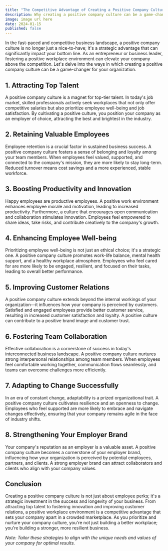 ```yaml
---
title: "The Competitive Advantage of Creating a Positive Company Culture"
description: Why creating a positive company culture can be a game-changer for your startup.
image: image url here
date: 2024-01-15
published: false
---
```


In the fast-paced and competitive business landscape, a positive company culture is no longer just a nice-to-have; it's a strategic advantage that can significantly impact your bottom line. As an entrepreneur or business leader, fostering a positive workplace environment can elevate your company above the competition. Let's delve into the ways in which creating a positive company culture can be a game-changer for your organization.

## **1. Attracting Top Talent**

A positive company culture is a magnet for top-tier talent. In today's job market, skilled professionals actively seek workplaces that not only offer competitive salaries but also prioritize employee well-being and job satisfaction. By cultivating a positive culture, you position your company as an employer of choice, attracting the best and brightest in the industry.

## **2. Retaining Valuable Employees**

Employee retention is a crucial factor in sustained business success. A positive company culture fosters a sense of belonging and loyalty among your team members. When employees feel valued, supported, and connected to the company's mission, they are more likely to stay long-term. Reduced turnover means cost savings and a more experienced, stable workforce.

## **3. Boosting Productivity and Innovation**

Happy employees are productive employees. A positive work environment enhances employee morale and motivation, leading to increased productivity. Furthermore, a culture that encourages open communication and collaboration stimulates innovation. Employees feel empowered to share ideas, take risks, and contribute creatively to the company's growth.

## **4. Enhancing Employee Well-being**

Prioritizing employee well-being is not just an ethical choice; it's a strategic one. A positive company culture promotes work-life balance, mental health support, and a healthy workplace atmosphere. Employees who feel cared for are more likely to be engaged, resilient, and focused on their tasks, leading to overall better performance.

## **5. Improving Customer Relations**

A positive company culture extends beyond the internal workings of your organization—it influences how your company is perceived by customers. Satisfied and engaged employees provide better customer service, resulting in increased customer satisfaction and loyalty. A positive culture can contribute to a positive brand image and customer trust.

## **6. Fostering Team Collaboration**

Effective collaboration is a cornerstone of success in today's interconnected business landscape. A positive company culture nurtures strong interpersonal relationships among team members. When employees feel comfortable working together, communication flows seamlessly, and teams can overcome challenges more efficiently.

## **7. Adapting to Change Successfully**

In an era of constant change, adaptability is a prized organizational trait. A positive company culture cultivates resilience and an openness to change. Employees who feel supported are more likely to embrace and navigate changes effectively, ensuring that your company remains agile in the face of industry shifts.

## **8. Strengthening Your Employer Brand**

Your company's reputation as an employer is a valuable asset. A positive company culture becomes a cornerstone of your employer brand, influencing how your organization is perceived by potential employees, partners, and clients. A strong employer brand can attract collaborators and clients who align with your company values.

## **Conclusion**

Creating a positive company culture is not just about employee perks; it's a strategic investment in the success and longevity of your business. From attracting top talent to fostering innovation and improving customer relations, a positive workplace environment is a competitive advantage that sets your company apart in a crowded marketplace. As you prioritize and nurture your company culture, you're not just building a better workplace; you're building a stronger, more resilient business.

*Note: Tailor these strategies to align with the unique needs and values of your company for optimal results.*
